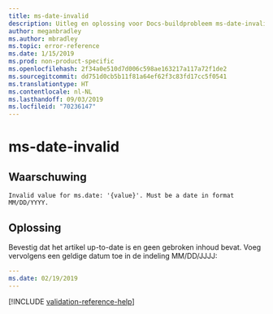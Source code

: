 ```yaml
---
title: ms-date-invalid
description: Uitleg en oplossing voor Docs-buildprobleem ms-date-invalid
author: meganbradley
ms.author: mbradley
ms.topic: error-reference
ms.date: 1/15/2019
ms.prod: non-product-specific
ms.openlocfilehash: 2f34a0e510d7d006c598ae163217a117a72f1de2
ms.sourcegitcommit: dd751d0cb5b11f81a64ef62f3c83fd17cc5f0541
ms.translationtype: HT
ms.contentlocale: nl-NL
ms.lasthandoff: 09/03/2019
ms.locfileid: "70236147"
---
```

# <a name="ms-date-invalid"></a>ms-date-invalid

## <a name="warning"></a>Waarschuwing

`Invalid value for ms.date: '{value}'. Must be a date in format MM/DD/YYYY.`

## <a name="resolution"></a>Oplossing

Bevestig dat het artikel up-to-date is en geen gebroken inhoud bevat. Voeg vervolgens een geldige datum toe in de indeling MM/DD/JJJJ:

```yml
---
ms.date: 02/19/2019
---
```

<!--make sure to add this file to your includes folder and verify the path-->
[!INCLUDE [validation-reference-help](includes/validation-reference-help.md)]
